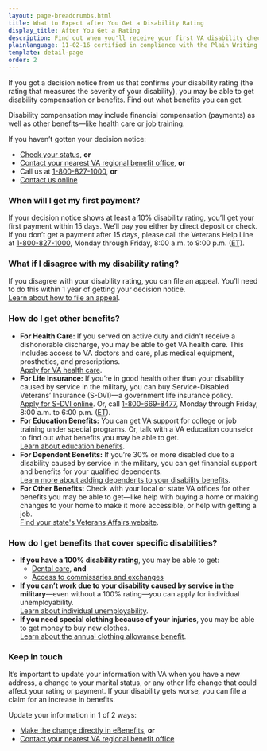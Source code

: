 ```yaml
---
layout: page-breadcrumbs.html
title: What to Expect after You Get a Disability Rating
display_title: After You Get a Rating
description: Find out when you'll receive your first VA disability check and what to expect after you get a disability rating for a service-connected condition.
plainlanguage: 11-02-16 certified in compliance with the Plain Writing Act
template: detail-page
order: 2
---
```


<div itemscope itemtype="http://schema.org/FAQPage">
<div itemprop="description" class="va-introtext">

If you got a decision notice from us that confirms your disability rating (the rating that measures the severity of your disability), you may be able to get disability compensation or benefits. Find out what benefits you can get.

</div>

<div class="call-out usa-content" markdown="1">

Disability compensation may include financial compensation (payments) as well as other benefits—like health care or job training.

If you haven’t gotten your decision notice:

- [Check your status](/track-claims/), **or**
- [Contact your nearest VA regional benefit office](/find-locations/?facilityType=benefits), **or**
- Call us at <a href="tel:+1-800-827-1000">1-800-827-1000</a>, **or**
- [Contact us online](https://iris.custhelp.com/app/ask/session/L3RpbWUvMTQ4MTgwOTI0My9zaWQvbnNTbnViNm4%3D)
</div>

<div itemscope itemtype="http://schema.org/Question">

<h3 itemprop="name">When will I get my first payment?</h3>
<div itemprop="acceptedAnswer" itemscope itemtype="http://schema.org/Answer">
<div itemprop="text">

If your decision notice shows at least a 10% disability rating, you’ll get your first payment within 15 days. We’ll pay you either by direct deposit or check. If you don’t get a payment after 15 days, please call the Veterans Help Line at <a href="tel:+1-800-827-1000">1-800-827-1000</a>, Monday through Friday, 8:00 a.m. to 9:00 p.m. (<abbr title="eastern time">ET</abbr>).

</div>
</div>
</div>

<div itemscope itemtype="http://schema.org/Question">

<h3 itemprop="name">What if I disagree with my disability rating?</h3>
<div itemprop="acceptedAnswer" itemscope itemtype="http://schema.org/Answer">
<div itemprop="text">

If you disagree with your disability rating, you can file an appeal. You’ll need to do this within 1 year of getting your decision notice. <br>
[Learn about how to file an appeal](/disability/file-an-appeal/).

</div>
</div>
</div>

<div itemscope itemtype="http://schema.org/Question">

<h3 itemprop="name">How do I get other benefits?</h3>
<div itemprop="acceptedAnswer" itemscope itemtype="http://schema.org/Answer">
<div itemprop="text">

- **For Health Care:** If you served on active duty and didn't receive a dishonorable discharge, you may be able to get VA health care. This includes access to VA doctors and care, plus medical equipment, prosthetics, and prescriptions. <br>
[Apply for VA health care](/health-care/how-to-apply/).
- **For Life Insurance:** If you’re in good health other than your disability caused by service in the military, you can buy Service-Disabled Veterans’ Insurance (S-DVI)—a government life insurance policy.<br>
[Apply for S-DVI online](https://www.benefits.va.gov/insurance/s-dvi.asp). Or, call <a href="tel:+18006698477">1-800-669-8477</a>, Monday through Friday, 8:00 a.m. to 6:00 p.m. (<abbr title="eastern time">ET</abbr>).
- **For Education Benefits:** You can get VA support for college or job training under special programs. Or, talk with a VA education counselor to find out what benefits you may be able to get. <br>
[Learn about education benefits](/education/).
- **For Dependent Benefits:** If you’re 30% or more disabled due to a disability caused by service in the military, you can get financial support and benefits for your qualified dependents.<br>
[Learn more about adding dependents to your disability benefits](/disability/add-remove-dependent/).
- **For Other Benefits:** Check with your local or state VA offices for other benefits you may be able to get—like help with buying a home or making changes to your home to make it more accessible, or help with getting a job. <br>
[Find your state's Veterans Affairs website](https://www.va.gov/statedva.htm).

</div>
</div>
</div>

<div itemscope itemtype="http://schema.org/Question">

<h3 itemprop="name"> How do I get benefits that cover specific disabilities?</h3>
<div itemprop="acceptedAnswer" itemscope itemtype="http://schema.org/Answer">
<div itemprop="text">

- **If you have a 100% disability rating**, you may be able to get:
  - [Dental care](/disability/eligibility/special-claims/dental-care/), **and**
  - [Access to commissaries and exchanges](http://www.militaryonesource.mil/on-and-off-base-living/commissaries-exchanges)
- **If you can’t work due to your disability caused by service in the military**—even without a 100% rating—you can apply for individual unemployability. <br>
[Learn about individual unemployability](/disability/eligibility/special-claims/unemployability/).
- **If you need special clothing because of your injuries**, you may be able to get money to buy new clothes. <br>
[Learn about the annual clothing allowance benefit](/disability/eligibility/special-claims/clothing-allowance/).

</div>
</div>
</div>
</div>

### Keep in touch
It’s important to update your information with VA when you have a new address, a change to your marital status, or any other life change that could affect your rating or payment. If your disability gets worse, you can file a claim for an increase in benefits.

Update your information in 1 of 2 ways:
- [Make the change directly in eBenefits](https://www.ebenefits.va.gov/ebenefits/about/feature?feature=dependent-compensation), **or**
- [Contact your nearest VA regional benefit office](/find-locations/?facilityType=benefits)
